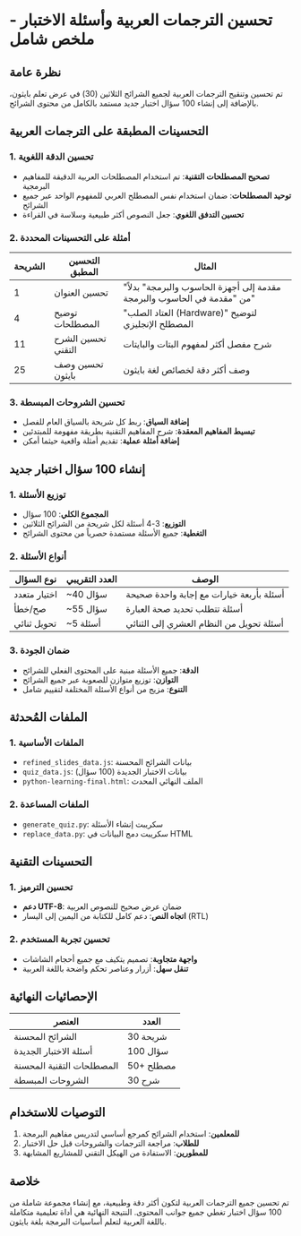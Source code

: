 # تحسين الترجمات العربية وأسئلة الاختبار - ملخص شامل

## نظرة عامة

تم تحسين وتنقيح الترجمات العربية لجميع الشرائح الثلاثين (30) في عرض تعلم بايثون، بالإضافة إلى إنشاء 100 سؤال اختبار جديد مستمد بالكامل من محتوى الشرائح.

## التحسينات المطبقة على الترجمات العربية

### 1. تحسين الدقة اللغوية
- **تصحيح المصطلحات التقنية**: تم استخدام المصطلحات العربية الدقيقة للمفاهيم البرمجية
- **توحيد المصطلحات**: ضمان استخدام نفس المصطلح العربي للمفهوم الواحد عبر جميع الشرائح
- **تحسين التدفق اللغوي**: جعل النصوص أكثر طبيعية وسلاسة في القراءة

### 2. أمثلة على التحسينات المحددة

| الشريحة | التحسين المطبق | المثال |
|---------|----------------|---------|
| 1 | تحسين العنوان | "مقدمة إلى أجهزة الحاسوب والبرمجة" بدلاً من "مقدمة في الحاسوب والبرمجة" |
| 4 | توضيح المصطلحات | "العتاد الصلب (Hardware)" لتوضيح المصطلح الإنجليزي |
| 11 | تحسين الشرح التقني | شرح مفصل أكثر لمفهوم البتات والبايتات |
| 25 | تحسين وصف بايثون | وصف أكثر دقة لخصائص لغة بايثون |

### 3. تحسين الشروحات المبسطة
- **إضافة السياق**: ربط كل شريحة بالسياق العام للفصل
- **تبسيط المفاهيم المعقدة**: شرح المفاهيم التقنية بطريقة مفهومة للمبتدئين
- **إضافة أمثلة عملية**: تقديم أمثلة واقعية حيثما أمكن

## إنشاء 100 سؤال اختبار جديد

### 1. توزيع الأسئلة
- **المجموع الكلي**: 100 سؤال
- **التوزيع**: 3-4 أسئلة لكل شريحة من الشرائح الثلاثين
- **التغطية**: جميع الأسئلة مستمدة حصرياً من محتوى الشرائح

### 2. أنواع الأسئلة

| نوع السؤال | العدد التقريبي | الوصف |
|------------|----------------|--------|
| اختيار متعدد | ~40 سؤال | أسئلة بأربعة خيارات مع إجابة واحدة صحيحة |
| صح/خطأ | ~55 سؤال | أسئلة تتطلب تحديد صحة العبارة |
| تحويل ثنائي | ~5 أسئلة | أسئلة تحويل من النظام العشري إلى الثنائي |

### 3. ضمان الجودة
- **الدقة**: جميع الأسئلة مبنية على المحتوى الفعلي للشرائح
- **التوازن**: توزيع متوازن للصعوبة عبر جميع الشرائح
- **التنوع**: مزيج من أنواع الأسئلة المختلفة لتقييم شامل

## الملفات المُحدثة

### 1. الملفات الأساسية
- `refined_slides_data.js`: بيانات الشرائح المحسنة
- `quiz_data.js`: بيانات الاختبار الجديدة (100 سؤال)
- `python-learning-final.html`: الملف النهائي المحدث

### 2. الملفات المساعدة
- `generate_quiz.py`: سكريبت إنشاء الأسئلة
- `replace_data.py`: سكريبت دمج البيانات في HTML

## التحسينات التقنية

### 1. تحسين الترميز
- **دعم UTF-8**: ضمان عرض صحيح للنصوص العربية
- **اتجاه النص**: دعم كامل للكتابة من اليمين إلى اليسار (RTL)

### 2. تحسين تجربة المستخدم
- **واجهة متجاوبة**: تصميم يتكيف مع جميع أحجام الشاشات
- **تنقل سهل**: أزرار وعناصر تحكم واضحة باللغة العربية

## الإحصائيات النهائية

| العنصر | العدد |
|---------|-------|
| الشرائح المحسنة | 30 شريحة |
| أسئلة الاختبار الجديدة | 100 سؤال |
| المصطلحات التقنية المحسنة | 50+ مصطلح |
| الشروحات المبسطة | 30 شرح |

## التوصيات للاستخدام

1. **للمعلمين**: استخدام الشرائح كمرجع أساسي لتدريس مفاهيم البرمجة
2. **للطلاب**: مراجعة الترجمات والشروحات قبل حل الاختبار
3. **للمطورين**: الاستفادة من الهيكل التقني للمشاريع المشابهة

## خلاصة

تم تحسين جميع الترجمات العربية لتكون أكثر دقة وطبيعية، مع إنشاء مجموعة شاملة من 100 سؤال اختبار تغطي جميع جوانب المحتوى. النتيجة النهائية هي أداة تعليمية متكاملة باللغة العربية لتعلم أساسيات البرمجة بلغة بايثون.
